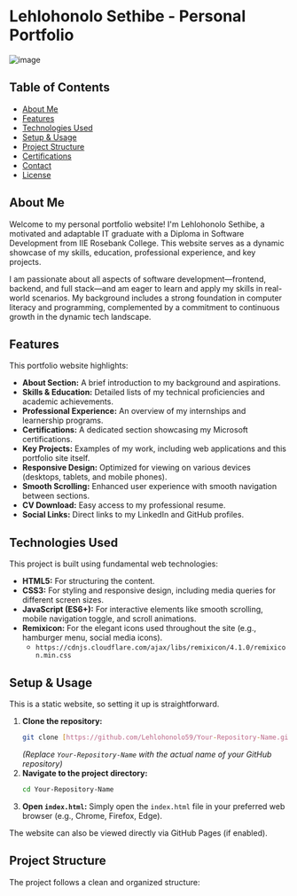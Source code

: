 # Lehlohonolo Sethibe - Personal Portfolio

![image](https://github.com/user-attachments/assets/f9cbf15b-a9f3-4358-81de-c28f7fc3aa42)


## Table of Contents

* [About Me](#about-me)
* [Features](#features)
* [Technologies Used](#technologies-used)
* [Setup & Usage](#setup--usage)
* [Project Structure](#project-structure)
* [Certifications](#certifications)
* [Contact](#contact)
* [License](#license)

## About Me

Welcome to my personal portfolio website! I'm Lehlohonolo Sethibe, a motivated and adaptable IT graduate with a Diploma in Software Development from IIE Rosebank College. This website serves as a dynamic showcase of my skills, education, professional experience, and key projects.

I am passionate about all aspects of software development—frontend, backend, and full stack—and am eager to learn and apply my skills in real-world scenarios. My background includes a strong foundation in computer literacy and programming, complemented by a commitment to continuous growth in the dynamic tech landscape.

## Features

This portfolio website highlights:

* **About Section:** A brief introduction to my background and aspirations.
* **Skills & Education:** Detailed lists of my technical proficiencies and academic achievements.
* **Professional Experience:** An overview of my internships and learnership programs.
* **Certifications:** A dedicated section showcasing my Microsoft certifications.
* **Key Projects:** Examples of my work, including web applications and this portfolio site itself.
* **Responsive Design:** Optimized for viewing on various devices (desktops, tablets, and mobile phones).
* **Smooth Scrolling:** Enhanced user experience with smooth navigation between sections.
* **CV Download:** Easy access to my professional resume.
* **Social Links:** Direct links to my LinkedIn and GitHub profiles.

## Technologies Used

This project is built using fundamental web technologies:

* **HTML5:** For structuring the content.
* **CSS3:** For styling and responsive design, including media queries for different screen sizes.
* **JavaScript (ES6+):** For interactive elements like smooth scrolling, mobile navigation toggle, and scroll animations.
* **Remixicon:** For the elegant icons used throughout the site (e.g., hamburger menu, social media icons).
    * `https://cdnjs.cloudflare.com/ajax/libs/remixicon/4.1.0/remixicon.min.css`

## Setup & Usage

This is a static website, so setting it up is straightforward.

1.  **Clone the repository:**
    ```bash
    git clone [https://github.com/Lehlohonolo59/Your-Repository-Name.git](https://github.com/Lehlohonolo59/Your-Repository-Name.git)
    ```
    *(Replace `Your-Repository-Name` with the actual name of your GitHub repository)*
2.  **Navigate to the project directory:**
    ```bash
    cd Your-Repository-Name
    ```
3.  **Open `index.html`:**
    Simply open the `index.html` file in your preferred web browser (e.g., Chrome, Firefox, Edge).

The website can also be viewed directly via GitHub Pages (if enabled).

## Project Structure

The project follows a clean and organized structure:
